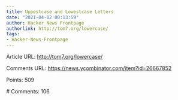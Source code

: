 ```yaml
---
title: Uppestcase and Lowestcase Letters
date: "2021-04-02 00:13:59"
author: Hacker News Frontpage
authorlink: http://tom7.org/lowercase/
tags:
- Hacker-News-Frontpage
---
```


<p>Article URL: <a href="http://tom7.org/lowercase/">http://tom7.org/lowercase/</a></p>
<p>Comments URL: <a href="https://news.ycombinator.com/item?id=26667852">https://news.ycombinator.com/item?id=26667852</a></p>
<p>Points: 509</p>
<p># Comments: 106</p>
